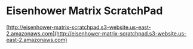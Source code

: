 # Eisenhower Matrix ScratchPad
[http://eisenhower-matrix-scratchpad.s3-website.us-east-2.amazonaws.com](http://eisenhower-matrix-scratchpad.s3-website.us-east-2.amazonaws.com)


